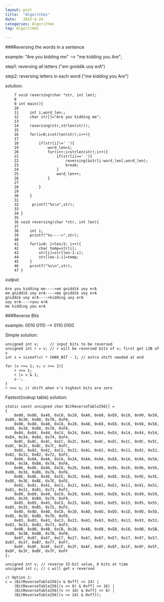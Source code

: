 ```yaml
---
layout: post
title:  "Algorithms"
date:   2015-4-24
categories: Algorithms
tag: Algorithms

---
```


###Reversing the words in a sentence

example: "Are you kidding me" --> "me kidding you Are";

step1: reversing all letters ("em gniddik uoy erA")

step2: reversing letters in each word ("me kidding you Are")

solution:
	
	  	7 void reversing(char *str, int len);
  		8                        
  		9 int main(){            
 		10                        
 		11     int i,word_len;;   
 		12     char str[]="Are you kidding me";
 		13    	                    
 		14     reversing(str,strlen(str));
 		15                        
 		16     for(i=0;i<strlen(str);i++){
 		17                        
 		18         if(str[i]!=' '){
 		19             word_len=1;
 		20             for(i++;i<strlen(str);i++){
 		21                 if(str[i]==' '){
 		22                     reversing(&str[i-word_len],word_len);
 		23                     break;
 		24                 }      
 		25                 word_len++;
 		26             }          
 		27                        
 		28         }              
 		29                        
 		30     }                  
 		31                        
 		32      printf("%s\n",str);
 		33                        
 		34 }                      
 		35                        
 		36 void reversing(char *str, int len){
 		37                        
 		38     int i;             
 		39     printf("%s---->",str);
 		40                        
 		41     for(i=0; i<len/2; i++){
		42         char temp=str[i];
 		43         str[i]=str[len-1-i];
 		44         str[len-1-i]=temp;
 		45     }                  
 		46     printf("%s\n",str);
 		47 }                                                                                                                             


output:

	Are you kidding me---->em gniddik uoy erA
	em gniddik uoy erA---->me gniddik uoy erA
	gniddik uoy erA---->kidding uoy erA
	uoy erA---->you erA
	me kidding you erA
	
###Reverse Bits

example: 0010 0110 --> 0110 0100

Simple solution:
	
	
	unsigned int v;     // input bits to be reversed
	unsigned int r = v; // r will be reversed bits of v; first get LSB of v
	int s = sizeof(v) * CHAR_BIT - 1; // extra shift needed at end

	for (v >>= 1; v; v >>= 1){   
		r <<= 1;
		r |= v & 1;
		s--;
	}
	r <<= s; // shift when v's highest bits are zero
	
Fastest(lookup table) solution:

	static const unsigned char BitReverseTable256[] = 
	{
  		0x00, 0x80, 0x40, 0xC0, 0x20, 0xA0, 0x60, 0xE0, 0x10, 0x90, 0x50, 0xD0, 0x30, 0xB0, 0x70, 0xF0, 
  		0x08, 0x88, 0x48, 0xC8, 0x28, 0xA8, 0x68, 0xE8, 0x18, 0x98, 0x58, 0xD8, 0x38, 0xB8, 0x78, 0xF8, 
  		0x04, 0x84, 0x44, 0xC4, 0x24, 0xA4, 0x64, 0xE4, 0x14, 0x94, 0x54, 0xD4, 0x34, 0xB4, 0x74, 0xF4, 
  		0x0C, 0x8C, 0x4C, 0xCC, 0x2C, 0xAC, 0x6C, 0xEC, 0x1C, 0x9C, 0x5C, 0xDC, 0x3C, 0xBC, 0x7C, 0xFC, 
  		0x02, 0x82, 0x42, 0xC2, 0x22, 0xA2, 0x62, 0xE2, 0x12, 0x92, 0x52, 0xD2, 0x32, 0xB2, 0x72, 0xF2, 
  		0x0A, 0x8A, 0x4A, 0xCA, 0x2A, 0xAA, 0x6A, 0xEA, 0x1A, 0x9A, 0x5A, 0xDA, 0x3A, 0xBA, 0x7A, 0xFA,
  		0x06, 0x86, 0x46, 0xC6, 0x26, 0xA6, 0x66, 0xE6, 0x16, 0x96, 0x56, 0xD6, 0x36, 0xB6, 0x76, 0xF6, 
  		0x0E, 0x8E, 0x4E, 0xCE, 0x2E, 0xAE, 0x6E, 0xEE, 0x1E, 0x9E, 0x5E, 0xDE, 0x3E, 0xBE, 0x7E, 0xFE,
  		0x01, 0x81, 0x41, 0xC1, 0x21, 0xA1, 0x61, 0xE1, 0x11, 0x91, 0x51, 0xD1, 0x31, 0xB1, 0x71, 0xF1,
  		0x09, 0x89, 0x49, 0xC9, 0x29, 0xA9, 0x69, 0xE9, 0x19, 0x99, 0x59, 0xD9, 0x39, 0xB9, 0x79, 0xF9, 
  		0x05, 0x85, 0x45, 0xC5, 0x25, 0xA5, 0x65, 0xE5, 0x15, 0x95, 0x55, 0xD5, 0x35, 0xB5, 0x75, 0xF5,
  		0x0D, 0x8D, 0x4D, 0xCD, 0x2D, 0xAD, 0x6D, 0xED, 0x1D, 0x9D, 0x5D, 0xDD, 0x3D, 0xBD, 0x7D, 0xFD,
  		0x03, 0x83, 0x43, 0xC3, 0x23, 0xA3, 0x63, 0xE3, 0x13, 0x93, 0x53, 0xD3, 0x33, 0xB3, 0x73, 0xF3, 
  		0x0B, 0x8B, 0x4B, 0xCB, 0x2B, 0xAB, 0x6B, 0xEB, 0x1B, 0x9B, 0x5B, 0xDB, 0x3B, 0xBB, 0x7B, 0xFB,
  		0x07, 0x87, 0x47, 0xC7, 0x27, 0xA7, 0x67, 0xE7, 0x17, 0x97, 0x57, 0xD7, 0x37, 0xB7, 0x77, 0xF7, 
  		0x0F, 0x8F, 0x4F, 0xCF, 0x2F, 0xAF, 0x6F, 0xEF, 0x1F, 0x9F, 0x5F, 0xDF, 0x3F, 0xBF, 0x7F, 0xFF
	};

	unsigned int v; // reverse 32-bit value, 8 bits at time
	unsigned int c; // c will get v reversed

	// Option 1:
	c = (BitReverseTable256[v & 0xff] << 24) | 
    	(BitReverseTable256[(v >> 8) & 0xff] << 16) | 
    	(BitReverseTable256[(v >> 16) & 0xff] << 8) |
    	(BitReverseTable256[(v >> 24) & 0xff]);
	

	







